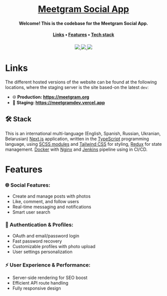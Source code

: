 <div align="center">
    <h1>
        <a href="https://meetgram.org/">Meetgram Social App</a>
    </h1>
    <h4><b>Welcome! This is the codebase for the Meetgram Social App.</b></h4>
    <h4>
        <a href="#links">Links</a>
        •
        <a href="#features">Features</a>
        •
        <a href="#stack">Tech stack</a>
    </h4>
    <h3>
        <a href="https://meetgram.org/">
            <img src="https://img.shields.io/website?url=http%3A%2F%2Fmeetgram.org%2F">
        </a>
        <a href="https://www.github.com/meetGramDev/meetgram/commits/dev">
            <img src="https://img.shields.io/github/last-commit/meetGramDev/meetgram?color=blue&label=updated">
        </a>
        <span>
            <img src="https://img.shields.io/badge/licence-%C2%A9-orange">
        </span>
    </h3>
</div>

# Links

The different hosted versions of the website can be found at the following locations, where the staging server is the site based-on the latest `dev`:

- 🌐 **Production: https://meetgram.org**
- 🧪 **Staging: https://meetgramdev.vercel.app**

## 🛠 Stack

This is an international multi-language (English, Spanish, Russian, Ukranian, Belarusian) [Next.js](https://nextjs.org/) application, written in the [TypeScript](https://www.typescriptlang.org/) programming language, using [SCSS modules](https://sass-lang.com/documentation/modules/) and [Tailwind CSS](https://sass-lang.com/documentation/modules/) for styling, [Redux](https://redux-toolkit.js.org/) for state management. [Docker](https://www.docker.com/) with [Nginx](https://nginx.org/) and [Jenkins](https://www.jenkins.io/) pipeline using in CI/CD.

# Features

### 🌐 Social Features:

- Create and manage posts with photos
- Like, comment, and follow users
- Real-time messaging and notifications
- Smart user search

### 🔐 Authentication & Profiles:

- OAuth and email/password login
- Fast password recovery
- Customizable profiles with photo upload
- User settings personalization

### ⚡ User Experience & Performance:

- Server-side rendering for SEO boost
- Efficient API route handling
- Fully responsive design
